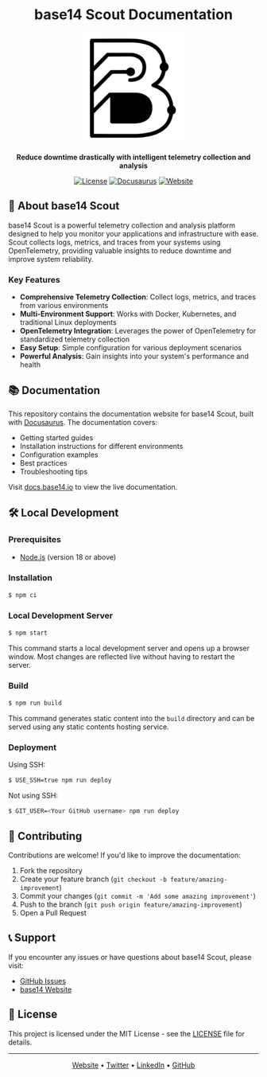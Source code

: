 <div align="center">

# base14 Scout Documentation

<img src="./static/img/logo.svg" alt="base14 Scout Logo" width="200"/>

**Reduce downtime drastically with intelligent telemetry collection and analysis**

[![License](https://img.shields.io/badge/license-MIT-blue.svg)](LICENSE)
[![Docusaurus](https://img.shields.io/badge/built%20with-Docusaurus-green.svg)](https://docusaurus.io/)
[![Website](https://img.shields.io/badge/website-docs.base14.io-blue)](https://docs.base14.io)

</div>

## 🚀 About base14 Scout

base14 Scout is a powerful telemetry collection and analysis platform designed to help you monitor your applications and infrastructure with ease. Scout collects logs, metrics, and traces from your systems using OpenTelemetry, providing valuable insights to reduce downtime and improve system reliability.

### Key Features

- **Comprehensive Telemetry Collection**: Collect logs, metrics, and traces from various environments
- **Multi-Environment Support**: Works with Docker, Kubernetes, and traditional Linux deployments
- **OpenTelemetry Integration**: Leverages the power of OpenTelemetry for standardized telemetry collection
- **Easy Setup**: Simple configuration for various deployment scenarios
- **Powerful Analysis**: Gain insights into your system's performance and health

## 📚 Documentation

This repository contains the documentation website for base14 Scout, built with [Docusaurus](https://docusaurus.io/). The documentation covers:

- Getting started guides
- Installation instructions for different environments
- Configuration examples
- Best practices
- Troubleshooting tips

Visit [docs.base14.io](https://docs.base14.io) to view the live documentation.

## 🛠️ Local Development

### Prerequisites

- [Node.js](https://nodejs.org/en/download/) (version 18 or above)

### Installation

```bash
$ npm ci
```

### Local Development Server

```bash
$ npm start
```

This command starts a local development server and opens up a browser window. Most changes are reflected live without having to restart the server.

### Build

```bash
$ npm run build
```

This command generates static content into the `build` directory and can be served using any static contents hosting service.

### Deployment

Using SSH:

```bash
$ USE_SSH=true npm run deploy
```

Not using SSH:

```bash
$ GIT_USER=<Your GitHub username> npm run deploy
```

## 🤝 Contributing

Contributions are welcome! If you'd like to improve the documentation:

1. Fork the repository
2. Create your feature branch (`git checkout -b feature/amazing-improvement`)
3. Commit your changes (`git commit -m 'Add some amazing improvement'`)
4. Push to the branch (`git push origin feature/amazing-improvement`)
5. Open a Pull Request

## 📞 Support

If you encounter any issues or have questions about base14 Scout, please visit:

- [GitHub Issues](https://github.com/base-14/docs/issues)
- [base14 Website](https://base14.io)

## 📄 License

This project is licensed under the MIT License - see the [LICENSE](LICENSE) file for details.

---

<div align="center">

[Website](https://base14.io) • [Twitter](https://twitter.com/base14io) • [LinkedIn](https://www.linkedin.com/company/base14-io) • [GitHub](https://github.com/base-14)

</div>

